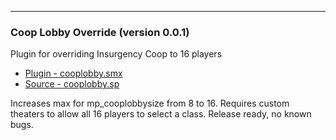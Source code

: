 ---
### Coop Lobby Override (version 0.0.1)
Plugin for overriding Insurgency Coop to 16 players

 * [Plugin - cooplobby.smx](plugins/cooplobby.smx?raw=true)
 * [Source - cooplobby.sp](https://raw.githubusercontent.com/jaredballou/insurgency-sourcemod/master/scripting/cooplobby.sp)

Increases max for mp_cooplobbysize from 8 to 16. Requires custom theaters to allow all 16 players to select a class. Release ready, no known bugs.

